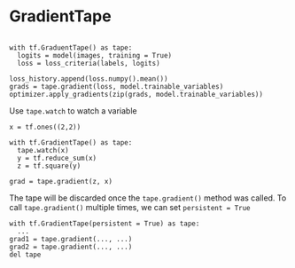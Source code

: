 # GradientTape

``` python3

with tf.GraduentTape() as tape:
  logits = model(images, training = True)
  loss = loss_criteria(labels, logits)
  
loss_history.append(loss.numpy().mean())
grads = tape.gradient(loss, model.trainable_variables)
optimizer.apply_gradients(zip(grads, model.trainable_variables))

```

Use `tape.watch` to watch a variable

``` python3
x = tf.ones((2,2))

with tf.GradientTape() as tape:
  tape.watch(x)
  y = tf.reduce_sum(x)
  z = tf.square(y)

grad = tape.gradient(z, x)

```

The tape will be discarded once the `tape.gradient()` method was called. To call `tape.gradient()` multiple times, we can set `persistent = True`

``` python3
with tf.GradientTape(persistent = True) as tape:
  ...
grad1 = tape.gradient(..., ...)
grad2 = tape.gradient(..., ...)
del tape
```
